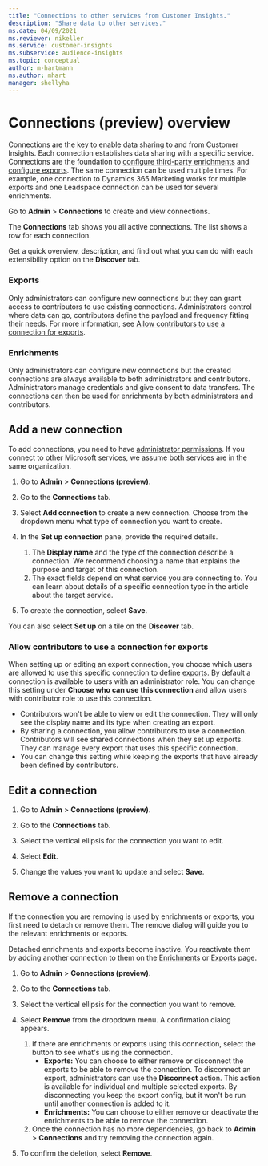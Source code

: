 ```yaml
---
title: "Connections to other services from Customer Insights."
description: "Share data to other services."
ms.date: 04/09/2021
ms.reviewer: nikeller
ms.service: customer-insights
ms.subservice: audience-insights
ms.topic: conceptual
author: m-hartmann
ms.author: mhart
manager: shellyha
---
```


# Connections (preview) overview

Connections are the key to enable data sharing to and from Customer Insights. Each connection establishes data sharing with a specific service. Connections are the foundation to [configure third-party enrichments](enrichment-hub.md) and [configure exports](export-destinations.md). The same connection can be used multiple times. For example, one connection to Dynamics 365 Marketing works for multiple exports and one Leadspace connection can be used for several enrichments.

Go to **Admin** > **Connections** to create and view connections.

The **Connections** tab shows you all active connections. The list shows a row for each connection. 

Get a quick overview, description, and find out what you can do with each extensibility option on the **Discover** tab.

### Exports

Only administrators can configure new connections but they can grant access to contributors to use existing connections. Administrators control where data can go, contributors define the payload and frequency fitting their needs. For more information, see [Allow contributors to use a connection for exports](#allow-contributors-to-use-a-connection-for-exports).

### Enrichments

Only administrators can configure new connections but the created connections are always available to both administrators and contributors. Administrators manage credentials and give consent to data transfers. The connections can then be used for enrichments by both administrators and contributors.

## Add a new connection

To add connections, you need to have [administrator permissions](permissions.md). If you connect to other Microsoft services, we assume both services are in the same organization.

1. Go to **Admin** > **Connections (preview)**.

1. Go to the **Connections** tab.

1. Select **Add connection** to create a new connection. Choose from the dropdown menu what type of connection you want to create.

1. In the **Set up connection** pane, provide the required details. 
   1. The **Display name** and the type of the connection describe a connection. We recommend choosing a name that explains the purpose and target of this connection.
   1. The exact fields depend on what service you are connecting to. You can learn about details of a specific connection type in the article about the target service.

1. To create the connection, select **Save**.

You can also select **Set up** on a tile on the **Discover** tab.

### Allow contributors to use a connection for exports

When setting up or editing an export connection, you choose which users are allowed to use this specific connection to define [exports](export-destinations.md). By default a connection is available to users with an administrator role. You can change this setting under **Choose who can use this connection** and allow users with contributor role to use this connection.

- Contributors won't be able to view or edit the connection. They will only see the display name and its type when creating an export.
- By sharing a connection, you allow contributors to use a connection. Contributors will see shared connections when they set up exports. They can manage every export that uses this specific connection.
- You can change this setting while keeping the exports that have already been defined by contributors.

## Edit a connection

1. Go to **Admin** > **Connections (preview)**.

1. Go to the **Connections** tab.

1. Select the vertical ellipsis for the connection you want to edit.

1. Select **Edit**.

1. Change the values you want to update and select **Save**.

## Remove a connection

If the connection you are removing is used by enrichments or exports, you first need to detach or remove them. The remove dialog will guide you to the relevant enrichments or exports. 

Detached enrichments and exports become inactive. You reactivate them by adding another connection to them on the [Enrichments](enrichment-hub.md) or [Exports](export-destinations.md) page.

1. Go to **Admin** > **Connections (preview)**.

1. Go to the **Connections** tab.

1. Select the vertical ellipsis for the connection you want to remove.

1. Select **Remove** from the dropdown menu. A confirmation dialog appears.

   1. If there are enrichments or exports using this connection, select the button to see what's using the connection.
      - **Exports:** You can choose to either remove or disconnect the exports to be able to remove the connection. To disconnect an export, administrators can use the **Disconnect** action. This action is available for individual and multiple selected exports. By disconnecting you keep the export config, but it won't be run until another connection is added to it.
      - **Enrichments:** You can choose to either remove or deactivate the enrichments to be able to remove the connection. 
   1. Once the connection has no more dependencies, go back to **Admin** > **Connections** and try removing the connection again.

1. To confirm the deletion, select **Remove**.

